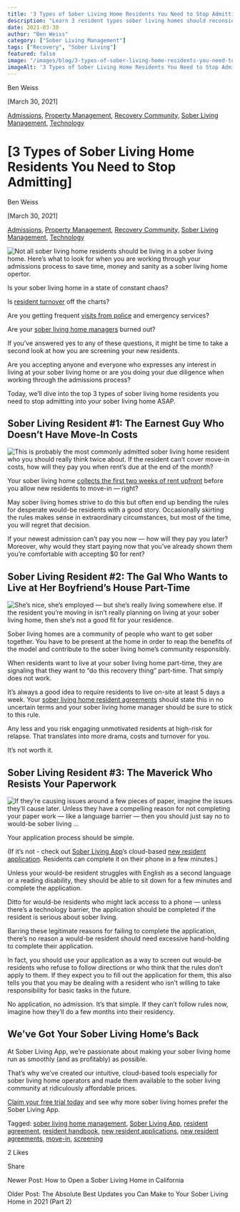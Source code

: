 ```yaml
---
title: '3 Types of Sober Living Home Residents You Need to Stop Admitting'
description: "Learn 3 resident types sober living homes should reconsider admitting. Improve safety & house stability with better screening."
date: 2021-03-30
author: "Ben Weiss"
category: ["Sober Living Management"]
tags: ["Recovery", "Sober Living"]
featured: false
image: "/images/blog/3-types-of-sober-living-home-residents-you-need-to-stop-admitting/Screen_Shot_2021-03-29_at_9.09.25_AM.png"
imageAlt: '3 Types of Sober Living Home Residents You Need to Stop Admitting'
---
```


Ben Weiss

[March 30, 2021]

[Admissions](/sober-living-app-blog/category/Admissions), [Property Management](/sober-living-app-blog/category/Property+Management), [Recovery Community](/sober-living-app-blog/category/Recovery+Community), [Sober Living Management](/sober-living-app-blog/category/Sober+Living+Management), [Technology](/sober-living-app-blog/category/Technology)

#  [3 Types of Sober Living Home Residents You Need to Stop Admitting]

Ben Weiss

[March 30, 2021]

[Admissions](/sober-living-app-blog/category/Admissions), [Property Management](/sober-living-app-blog/category/Property+Management), [Recovery Community](/sober-living-app-blog/category/Recovery+Community), [Sober Living Management](/sober-living-app-blog/category/Sober+Living+Management), [Technology](/sober-living-app-blog/category/Technology)

![Not all sober living home residents should be living in a sober living home. Here’s what to look for when you are working through your admissions process to save time, money and sanity as a sober living home opertor.](/images/blog/3-types-of-sober-living-home-residents-you-need-to-stop-admitting/Screen_Shot_2021-03-29_at_9.09.18_AM.png)

Is your sober living home in a state of constant chaos? 

Is [resident turnover](/sober-living-app-blog/got-open-sober-living-home-beds-let-residents-and-community-members-know-about-it-automatically) off the charts? 

Are you getting frequent [visits from police](https://soberlivingapp.com/sober-living-app-blog/2020/12/15/when-should-your-sober-living-home-call-911-the-answer-is-complicated) and emergency services? 

Are your [sober living home managers](/2020/3/3/5-things-all-of-the-best-sober-living-home-managers-have-in-common) burned out? 

If you’ve answered yes to any of these questions, it might be time to take a second look at how you are screening your new residents. 

Are you accepting anyone and everyone who expresses any interest in living at your sober living home or are you doing your due diligence when working through the admissions process? 

Today, we’ll dive into the top 3 types of sober living home residents you need to stop admitting into your sober living home ASAP. 

## Sober Living Resident #1: The Earnest Guy Who Doesn’t Have Move-In Costs 

![This is probably the most commonly admitted sober living home resident who you should really think twice about. If the resident can’t cover move-in costs, how will they pay you when rent’s due at the end of the month?](/images/blog/3-types-of-sober-living-home-residents-you-need-to-stop-admitting/Screen_Shot_2021-03-29_at_9.09.25_AM.png)

Your sober living home [collects the first two weeks of rent upfront](/2020/10/6/sober-living-apps-new-billing-assistant-makes-getting-paid-even-easier) before you allow new residents to move-in — right? 

May sober living homes strive to do this but often end up bending the rules for desperate would-be residents with a good story. Occasionally skirting the rules makes sense in extraordinary circumstances, but most of the time, you will regret that decision. 

If your newest admission can’t pay you now — how will they pay you later? Moreover, why would they start paying now that you’ve already shown them you’re comfortable with accepting $0 for rent?

## Sober Living Resident #2: The Gal Who Wants to Live at Her Boyfriend’s House Part-Time  

![She’s nice, she’s employed — but she’s really living somewhere else. If the resident you’re moving in isn’t really planning on living at your sober living home, then she’s not a good fit for your residence.](/images/blog/3-types-of-sober-living-home-residents-you-need-to-stop-admitting/Screen_Shot_2021-03-29_at_9.09.33_AM.png)

Sober living homes are a community of people who want to get sober together. You have to be present at the home in order to reap the benefits of the model and contribute to the sober living home’s community responsibly. 

When residents want to live at your sober living home part-time, they are signaling that they want to “do this recovery thing” part-time. That simply does not work. 

It’s always a good idea to require residents to live on-site at least 5 days a week. Your [sober living home resident agreements](/2020/6/30/heres-what-you-need-to-start-including-in-your-sober-living-home-resident-agreements) should state this in no uncertain terms and your sober living home manager should be sure to stick to this rule. 

Any less and you risk engaging unmotivated residents at high-risk for relapse. That translates into more drama, costs and turnover for you. 

It’s not worth it.

## Sober Living Resident #3: The Maverick Who Resists Your Paperwork 

![If they’re causing issues around a few pieces of paper, imagine the issues they’ll cause later. Unless they have a compelling reason for not completing your paper work — like a language barrier — then you should just say no to would-be sober living …](/images/blog/3-types-of-sober-living-home-residents-you-need-to-stop-admitting/Screen_Shot_2021-03-29_at_9.09.42_AM.png)

Your application process should be simple. 

(If it’s not - check out [Sober Living App](/)’s cloud-based [new resident application](https://soberlivingapp.com/sober-living-app-blog/2020/4/28/introducing-our-new-resident-application-for-the-sober-living-home-app). Residents can complete it on their phone in a few minutes.) 

Unless your would-be resident struggles with English as a second language or a reading disability, they should be able to sit down for a few minutes and complete the application. 

Ditto for would-be residents who might lack access to a phone — unless there’s a technology barrier, the application should be completed if the resident is serious about sober living. 

Barring these legitimate reasons for failing to complete the application, there’s no reason a would-be resident should need excessive hand-holding to complete their application. 

In fact, you should use your application as a way to screen out would-be residents who refuse to follow directions or who think that the rules don’t apply to them. If they expect you to fill out the application for them, this also tells you that you may be dealing with a resident who isn’t willing to take responsibility for basic tasks in the future. 

No application, no admission. It’s that simple. If they can’t follow rules now, imagine how they’ll do a few months into their residency. 

## We’ve Got Your Sober Living Home’s Back 

At Sober Living App, we’re passionate about making your sober living home run as smoothly (and as profitably) as possible. 

That’s why we’ve created our intuitive, cloud-based tools especially for sober living home operators and made them available to the sober living community at ridiculously affordable prices. 

[Claim your free trial today](https://behavehealth.com/get-started) and see why more sober living homes prefer the Sober Living App.

Tagged: [sober living home management](/sober-living-app-blog/tag/sober+living+home+management), [Sober Living App](/sober-living-app-blog/tag/Sober+Living+App), [resident agreement](/sober-living-app-blog/tag/resident+agreement), [resident handbook](/sober-living-app-blog/tag/resident+handbook), [new resident applications](/sober-living-app-blog/tag/new+resident+applications), [new resident agreements](/sober-living-app-blog/tag/new+resident+agreements), [move-in](/sober-living-app-blog/tag/move-in), [screening](/sober-living-app-blog/tag/screening)

2 Likes

Share

Newer Post: How to Open a Sober Living Home in California

Older Post: The Absolute Best Updates you Can Make to Your Sober Living Home in 2021 (Part 2)